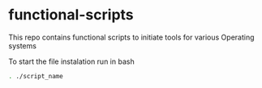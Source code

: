 # functional-scripts
This repo contains functional scripts to initiate tools for various Operating systems

To start the file instalation run in bash
```sh
. ./script_name
```
